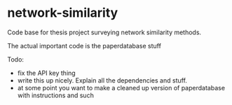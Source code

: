 # network-similarity
Code base for thesis project surveying network similarity methods.

The actual important code is the paperdatabase stuff

Todo: 
* fix the API key thing
* write this up nicely. Explain all the dependencies and stuff.
* at some point you want to make a cleaned up version of paperdatabase with instructions and such
